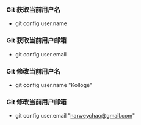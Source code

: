 ### Git 获取当前用户名
- git config user.name

### Git 获取当前用户邮箱
- git config user.email

### Git 修改当前用户名
- git config user.name "Kolloge"

### Git 修改当前用户邮箱
- git config user.email "harweychao@gmail.com"


